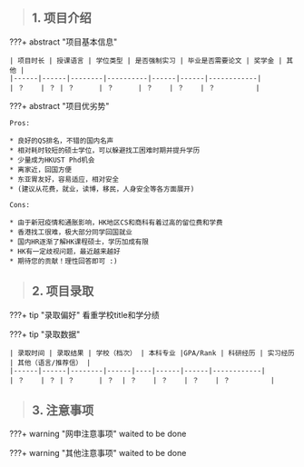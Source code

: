 > ## **1. 项目介绍**

???+ abstract "项目基本信息" 

    | 项目时长 | 授课语言 | 学位类型 | 是否强制实习 | 毕业是否需要论文 | 奖学金 | 其他 |
    |------|------|--------|----------|------|------|------------|
    | ？    | ？ | ？      | ？      | ？    | ？    | ？          |

???+ abstract "项目优劣势" 

    Pros:
    
    * 良好的QS排名，不错的国内名声
    * 相对耗时较短的硕士学位，可以躲避找工困难时期并提升学历
    * 少量成为HKUST Phd机会
    * 离家近，回国方便
    * 东亚胃友好，容易适应，相对安全
    * (建议从花费，就业，读博，移民，人身安全等各方面展开)
    
    Cons:

    * 由于新冠疫情和通胀影响，HK地区CS和商科有着过高的留位费和学费
    * 香港找工很难，极大部分同学回国就业
    * 国内HR逐渐了解HK课程硕士，学历加成有限
    * HK有一定歧视问题，最近越来越好
    * 期待您的贡献！理性回答即可 :)

> ## **2. 项目录取**

???+ tip "录取偏好"
    看重学校title和学分绩

???+ tip "录取数据"

    | 录取时间 | 录取结果 | 学校（档次） | 本科专业 |GPA/Rank | 科研经历 | 实习经历 | 其他（语言/推荐信） |
    |------|------|--------|------|----|------|------|------------|
    | ？    | ？ | ？      | ？  | ？    | ？    | ？    | ？          |


> ## **3. 注意事项**

???+ warning "网申注意事项"
    waited to be done

???+ warning "其他注意事项"
    waited to be done

